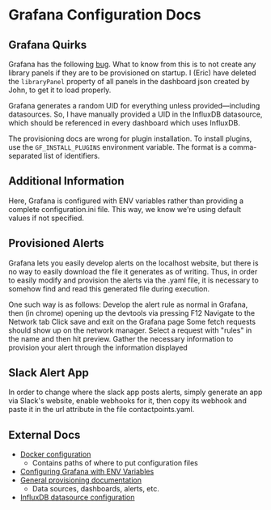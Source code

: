 # Grafana Configuration Docs

## Grafana Quirks

Grafana has the following [bug](https://github.com/grafana/grafana/issues/46247). What to know from this is to not
create any library panels if they are to be provisioned on startup. I (Eric) have deleted the `libraryPanel`
property of all panels in the dashboard json created by John, to get it to load properly.

Grafana generates a random UID for everything unless provided—including datasources. So, I have manually provided a UID
in the InfluxDB datasource, which should be referenced in every dashboard which uses InfluxDB.

The provisioning docs are wrong for plugin installation. To install plugins, use the `GF_INSTALL_PLUGINS`
environment variable. The format is a comma-separated list of identifiers.

## Additional Information

Here, Grafana is configured with ENV variables rather than providing a complete configuration.ini file. This way, we
know we're using default values if not specified.

## Provisioned Alerts

Grafana lets you easily develop alerts on the localhost website, but there is no way to easily download the file it generates as of writing.
Thus, in order to easily modify and provision the alerts via the .yaml file, it is necessary to somehow find and read this generated file during execution.

One such way is as follows:
Develop the alert rule as normal in Grafana, then (in chrome) opening up the devtools via pressing F12
Navigate to the Network tab
Click save and exit on the Grafana page
Some fetch requests should show up on the network manager. Select a request with "rules" in the name and then hit preview.
Gather the necessary information to provision your alert through the information displayed

## Slack Alert App

In order to change where the slack app posts alerts, simply generate an app via Slack's website, enable webhooks for it, then copy its webhook
and paste it in the url attribute in the file contactpoints.yaml.

## External Docs

- [Docker configuration](https://grafana.com/docs/grafana/latest/administration/configure-docker/)
    - Contains paths of where to put configuration files
- [Configuring Grafana with ENV Variables](https://grafana.com/docs/grafana/latest/administration/configuration/#override-configuration-with-environment-variables)
- [General provisioning documentation](https://grafana.com/docs/grafana/latest/administration/provisioning)
    - Data sources, dashboards, alerts, etc.
- [InfluxDB datasource configuration](https://grafana.com/docs/grafana/latest/datasources/influxdb/provision-influxdb/)